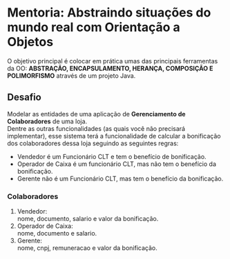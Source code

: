 # Mentoria: Abstraindo situações do mundo real com Orientação a Objetos

O objetivo principal é colocar em prática umas das principais ferramentas da OO: <strong>ABSTRAÇÃO, ENCAPSULAMENTO, HERANÇA, COMPOSIÇÃO E POLIMORFISMO</strong> através de um projeto Java. </p>

## Desafio

<p>Modelar as entidades de uma aplicação de <strong>Gerenciamento de Colaboradores</strong> de uma loja.<br>
Dentre as outras funcionalidades (as quais você não precisará implementar), esse sistema terá a funcionalidade de calcular a bonificação dos colaboradores dessa loja seguindo as seguintes regras:</p>

<ul>
    <li>Vendedor é um Funcionário CLT e tem o benefício de bonificação.</li>
    <li>Operador de Caixa é um funcionário CLT, mas não tem o benefício da bonificação.</li>
    <li>Gerente não é um Funcionário CLT, mas tem o benefício da bonificação.</li>
</ul>

<h3>Colaboradores</h3>
<ol>
    <li>Vendedor:</li> nome, documento, salario e valor da bonificação.
    <li>Operador de Caixa:</li> nome, documento e salario.
    <li>Gerente:</li> nome, cnpj, remuneracao e valor da bonificação.
</ol>